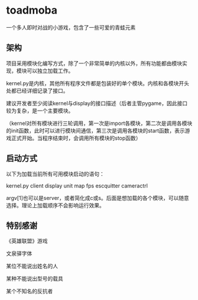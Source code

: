 # toadmoba
一个多人即时对战的小游戏，包含了一些可爱的青蛙元素

## 架构
项目采用模块化编写方式，除了一个非常简单的内核以外，所有功能都由模块实现，模块可以独立加载工作。

kernel.py是内核，其他所有程序文件都是包装好的单个模块。内核和各模块开头处都已经详细记录了接口。

建议开发者至少阅读kernel与display的接口描述（后者主管pygame，因此接口较为复杂，是一个主要模块。

（kernel对所有模块进行三轮调用，第一次是import各模块，第二次是调用各模块的init函数，此时可以进行模块间通信，第三次是调用各模块的start函数，表示游戏正式开始。当程序结束时，会调用所有模块的stop函数）

## 启动方式
以下为加载当前所有可用模块启动的语句：

kernel.py client display unit map fps escquitter cameractrl

argv[1]也可以是server，或者简化成c或s。后面是想加载的各个模块，可以随意选择。理论上加载顺序不会影响运行效果。

## 特别感谢
《英雄联盟》游戏

文泉驿字体

某位不能说出姓名的人

某种不能说出型号的载具

某个不知名的反抗者
